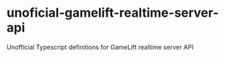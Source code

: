 # unoficial-gamelift-realtime-server-api
Unofficial Typescript definitions for GameLift realtime server API
